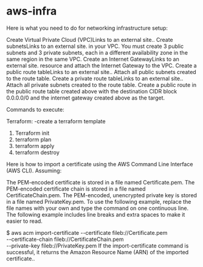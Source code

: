 # aws-infra

Here is what you need to do for networking infrastructure setup:

Create Virtual Private Cloud (VPC)Links to an external site..
Create subnetsLinks to an external site. in your VPC. You must create 3 public subnets and 3 private subnets, each in a different availability zone in the same region in the same VPC.
Create an Internet GatewayLinks to an external site. resource and attach the Internet Gateway to the VPC.
Create a public route tableLinks to an external site.. Attach all public subnets created to the route table.
Create a private route tableLinks to an external site.. Attach all private subnets created to the route table.
Create a public route in the public route table created above with the destination CIDR block 0.0.0.0/0 and the internet gateway created above as the target.

 Commands to execute:

 Terraform:
 -create a terraform template

 1. Terraform init
 2. terraform plan
 3. terraform apply
 4. terraform destroy

Here is how to import a certificate using the AWS Command Line Interface (AWS CLI). Assuming:

The PEM-encoded certificate is stored in a file named Certificate.pem.
The PEM-encoded certificate chain is stored in a file named CertificateChain.pem.
The PEM-encoded, unencrypted private key is stored in a file named PrivateKey.pem.
To use the following example, replace the file names with your own and type the command on one continuous line. The following example includes line breaks and extra spaces to make it easier to read.

$ aws acm import-certificate --certificate fileb://Certificate.pem \
      --certificate-chain fileb://CertificateChain.pem \
      --private-key fileb://PrivateKey.pem
If the import-certificate command is successful, it returns the Amazon Resource Name (ARN) of the imported certificate..